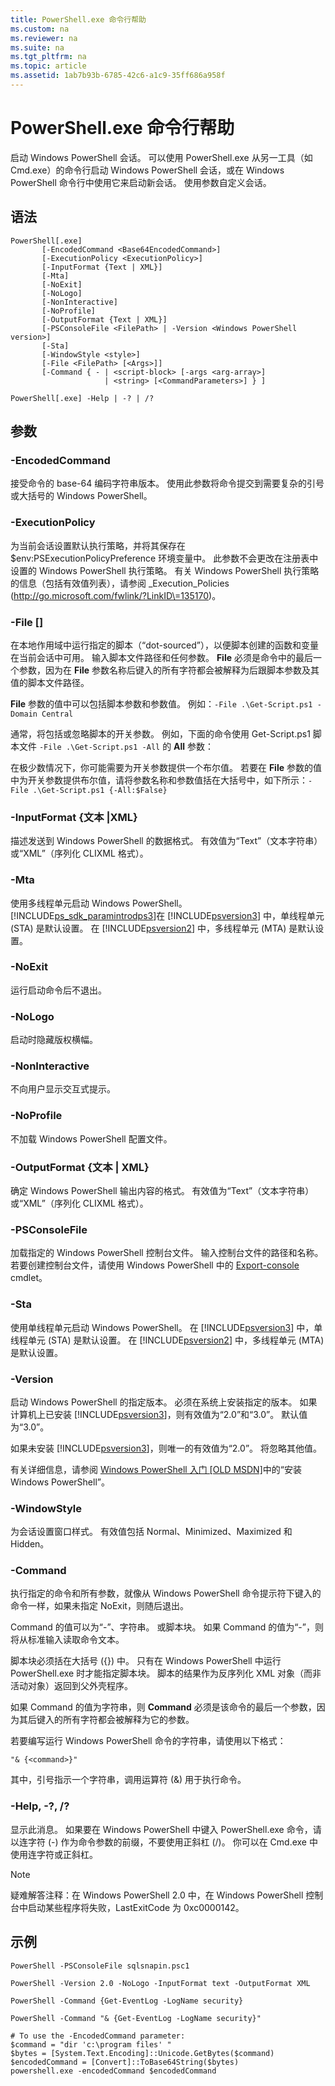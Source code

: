 ```yaml
---
title: PowerShell.exe 命令行帮助
ms.custom: na
ms.reviewer: na
ms.suite: na
ms.tgt_pltfrm: na
ms.topic: article
ms.assetid: 1ab7b93b-6785-42c6-a1c9-35ff686a958f
---
```

# PowerShell.exe 命令行帮助
启动 Windows PowerShell 会话。 可以使用 PowerShell.exe 从另一工具（如 Cmd.exe）的命令行启动 Windows PowerShell 会话，或在 Windows PowerShell 命令行中使用它来启动新会话。 使用参数自定义会话。

## 语法

```
PowerShell[.exe]
       [-EncodedCommand <Base64EncodedCommand>]
       [-ExecutionPolicy <ExecutionPolicy>]
       [-InputFormat {Text | XML}] 
       [-Mta]
       [-NoExit]
       [-NoLogo]
       [-NonInteractive] 
       [-NoProfile] 
       [-OutputFormat {Text | XML}] 
       [-PSConsoleFile <FilePath> | -Version <Windows PowerShell version>]
       [-Sta]
       [-WindowStyle <style>]
       [-File <FilePath> [<Args>]]
       [-Command { - | <script-block> [-args <arg-array>]
                     | <string> [<CommandParameters>] } ]

PowerShell[.exe] -Help | -? | /?
```

## 参数

### -EncodedCommand <Base64EncodedCommand>
接受命令的 base-64 编码字符串版本。 使用此参数将命令提交到需要复杂的引号或大括号的 Windows PowerShell。

### -ExecutionPolicy <ExecutionPolicy>
为当前会话设置默认执行策略，并将其保存在 $env:PSExecutionPolicyPreference 环境变量中。 此参数不会更改在注册表中设置的 Windows PowerShell 执行策略。 有关 Windows PowerShell 执行策略的信息（包括有效值列表），请参阅 _Execution_Policies (http://go.microsoft.com/fwlink/?LinkID\=135170)。

### -File <FilePath> [<Parameters>]
在本地作用域中运行指定的脚本（“dot-sourced”），以便脚本创建的函数和变量在当前会话中可用。 输入脚本文件路径和任何参数。 **File** 必须是命令中的最后一个参数，因为在 **File** 参数名称后键入的所有字符都会被解释为后跟脚本参数及其值的脚本文件路径。

**File** 参数的值中可以包括脚本参数和参数值。 例如：`-File .\Get-Script.ps1 -Domain Central`

通常，将包括或忽略脚本的开关参数。 例如，下面的命令使用 Get-Script.ps1 脚本文件 `-File .\Get-Script.ps1 -All` 的 **All** 参数：

在极少数情况下，你可能需要为开关参数提供一个布尔值。 若要在 **File** 参数的值中为开关参数提供布尔值，请将参数名称和参数值括在大括号中，如下所示：`-File .\Get-Script.ps1 {-All:$False}`

### -InputFormat {文本 |XML}
描述发送到 Windows PowerShell 的数据格式。 有效值为“Text”（文本字符串）或“XML”（序列化 CLIXML 格式）。

### -Mta
使用多线程单元启动 Windows PowerShell。 [!INCLUDE[ps_sdk_paramintrodps3](../Token/ps_sdk_paramintrodps3_md.md)]在 [!INCLUDE[psversion3](../Token/psversion3_md.md)] 中，单线程单元 (STA) 是默认设置。 在 [!INCLUDE[psversion2](../Token/psversion2_md.md)] 中，多线程单元 (MTA) 是默认设置。

### -NoExit
运行启动命令后不退出。

### -NoLogo
启动时隐藏版权横幅。

### -NonInteractive
不向用户显示交互式提示。

### -NoProfile
不加载 Windows PowerShell 配置文件。

### -OutputFormat {文本 | XML}
确定 Windows PowerShell 输出内容的格式。 有效值为“Text”（文本字符串）或“XML”（序列化 CLIXML 格式）。

### -PSConsoleFile <FilePath>
加载指定的 Windows PowerShell 控制台文件。 输入控制台文件的路径和名称。 若要创建控制台文件，请使用 Windows PowerShell 中的 [Export-console](assetId:///4bab1c02-9e61-4aaf-9957-11d1934ef4ef) cmdlet。

### -Sta
使用单线程单元启动 Windows PowerShell。 在 [!INCLUDE[psversion3](../Token/psversion3_md.md)] 中，单线程单元 (STA) 是默认设置。 在 [!INCLUDE[psversion2](../Token/psversion2_md.md)] 中，多线程单元 (MTA) 是默认设置。

### -Version <Windows PowerShell Version>
启动 Windows PowerShell 的指定版本。 必须在系统上安装指定的版本。 如果计算机上已安装 [!INCLUDE[psversion3](../Token/psversion3_md.md)]，则有效值为“2.0”和“3.0”。 默认值为“3.0”。

如果未安装 [!INCLUDE[psversion3](../Token/psversion3_md.md)]，则唯一的有效值为“2.0”。 将忽略其他值。

有关详细信息，请参阅 [Windows PowerShell 入门 [OLD MSDN]](assetId:///69555d95-b481-43e1-86e7-b46d68b3e2dd)中的“安装 Windows PowerShell”。

### -WindowStyle <Window style>
为会话设置窗口样式。 有效值包括 Normal、Minimized、Maximized 和 Hidden。

### -Command
执行指定的命令和所有参数，就像从 Windows PowerShell 命令提示符下键入的命令一样，如果未指定 NoExit，则随后退出。

Command 的值可以为“-”、字符串。 或脚本块。 如果 Command 的值为“-”，则将从标准输入读取命令文本。

脚本块必须括在大括号 ({}) 中。 只有在 Windows PowerShell 中运行 PowerShell.exe 时才能指定脚本块。 脚本的结果作为反序列化 XML 对象（而非活动对象）返回到父外壳程序。

如果 Command 的值为字符串，则 **Command** 必须是该命令的最后一个参数，因为其后键入的所有字符都会被解释为它的参数。

若要编写运行 Windows PowerShell 命令的字符串，请使用以下格式：

```
"& {<command>}"
```

其中，引号指示一个字符串，调用运算符 (&) 用于执行命令。

### -Help, -?, /?
显示此消息。 如果要在 Windows PowerShell 中键入 PowerShell.exe 命令，请以连字符 (-) 作为命令参数的前缀，不要使用正斜杠 (/)。 你可以在 Cmd.exe 中使用连字符或正斜杠。

> [!NOTE]
> 疑难解答注释：在 Windows PowerShell 2.0 中，在 Windows PowerShell 控制台中启动某些程序将失败，LastExitCode 为 0xc0000142。

## 示例

```
PowerShell -PSConsoleFile sqlsnapin.psc1

PowerShell -Version 2.0 -NoLogo -InputFormat text -OutputFormat XML

PowerShell -Command {Get-EventLog -LogName security}

PowerShell -Command "& {Get-EventLog -LogName security}"

# To use the -EncodedCommand parameter:
$command = "dir 'c:\program files' "
$bytes = [System.Text.Encoding]::Unicode.GetBytes($command)
$encodedCommand = [Convert]::ToBase64String($bytes)
powershell.exe -encodedCommand $encodedCommand
```



<!--HONumber=Apr16_HO1-->


